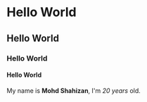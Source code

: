 # Hello World
## Hello World
### Hello World
#### Hello World

My name is **Mohd Shahizan**, I'm *20 years* old.
